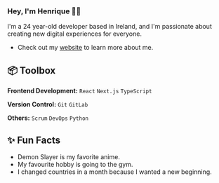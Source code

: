 ### Hey, I'm Henrique 👋🏻  

I'm a 24 year-old developer based in Ireland, and I'm passionate about creating new digital experiences for everyone. 

- Check out my [website](https://www.honoikazuchi.com/) to learn more about me.
 
## 📦 Toolbox

**Frontend Development:** `React` `Next.js` `TypeScript`
 
**Version Control:** `Git` `GitLab`

**Others:** `Scrum` `DevOps` `Python`
 
## ✨ Fun Facts 

- Demon Slayer is my favorite anime.
- My favourite hobby is going to the gym.
- I changed countries in a month because I wanted a new beginning.
